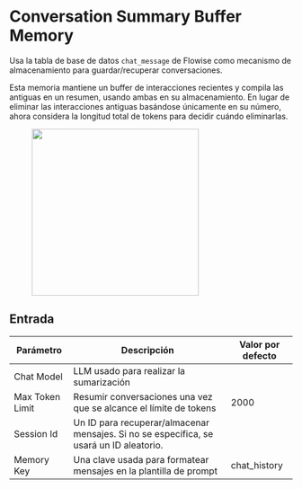 # Conversation Summary Buffer Memory

Usa la tabla de base de datos `chat_message` de Flowise como mecanismo de almacenamiento para guardar/recuperar conversaciones.

Esta memoria mantiene un buffer de interacciones recientes y compila las antiguas en un resumen, usando ambas en su almacenamiento. En lugar de eliminar las interacciones antiguas basándose únicamente en su número, ahora considera la longitud total de tokens para decidir cuándo eliminarlas.

<figure><img src="../../../.gitbook/assets/image (4) (1) (2).png" alt="" width="297"><figcaption></figcaption></figure>

## Entrada

| Parámetro       | Descripción                                                                      | Valor por defecto |
| --------------- | -------------------------------------------------------------------------------- | ----------------- |
| Chat Model      | LLM usado para realizar la sumarización                                          |                   |
| Max Token Limit | Resumir conversaciones una vez que se alcance el límite de tokens                | 2000              |
| Session Id      | Un ID para recuperar/almacenar mensajes. Si no se especifica, se usará un ID aleatorio. |               |
| Memory Key      | Una clave usada para formatear mensajes en la plantilla de prompt                | chat_history      |
